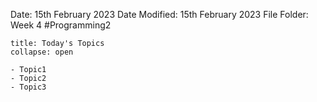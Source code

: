 Date: 15th February 2023
Date Modified: 15th February 2023
File Folder: Week 4
#Programming2 

```ad-abstract
title: Today's Topics
collapse: open

- Topic1
- Topic2
- Topic3

```


